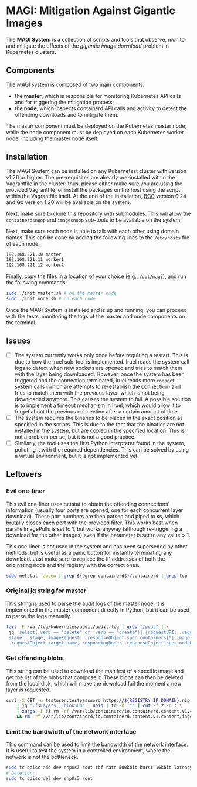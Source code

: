 # MAGI: Mitigation Against Gigantic Images

The __MAGI System__ is a collection of scripts and tools that observe, monitor and mitigate the effects of the _gigantic image download_ problem in Kubernetes clusters.

## Components

The MAGI system is composed of two main components:

- the __master__, which is responsible for monitoring Kubernetes API calls and for triggering the mitigation process;
- the __node__, which inspects containerd API calls and activity to detect the offending downloads and to mitigate them.

The master component must be deployed on the Kubernetes master node, while the node component must be deployed on each Kubernetes worker node, including the master node itself.

## Installation

The MAGI System can be installed on any Kubernetest cluster with version v1.26 or higher. The pre-requisites are already pre-installed
within the Vagrantfile in the cluster: thus, please either make sure you are using the provided Vagrantfile, or install the packages on the host using the script within the Vagrantfile itself. At the end of the installation, [BCC](https://github.com/iovisor/bcc) version 0.24 and Go version 1.20 will be available on the system.

Next, make sure to clone this repository with submodules. This will allow the `containerdsnoop` and `imagesnoop` sub-tools to be available on the system.

Next, make sure each node is able to talk with each other using domain names. This can be done by adding the following lines to the `/etc/hosts` file of each node:

```bash
192.168.221.10 master
192.168.221.11 worker1
192.168.221.12 worker2
```

Finally, copy the files in a location of your choice (e.g., `/opt/magi`), and run the following commands:

```bash
sudo ./init_master.sh # on the master node
sudo ./init_node.sh # on each node
```

Once the MAGI System is installed and is up and running, you can proceed with the tests, monitoring the logs of the master and node components on the terminal. 

## Issues

- [ ] The system currently works only once before requiring a restart. This is due to how the Iruel sub-tool is implemented. Iruel reads the system call logs to detect when new sockets are opened and tries to match them with the layer being downloaded. However, once the system has been triggered and the connection terminated, Iruel reads more `connect` system calls (which are attempts to re-establish the connection) and tries to match them with the previous layer, which is not being downloaded anymore. This causes the system to fail. A possible solution is to implement a timeout mechanism in Iruel, which would allow it to forget about the previous connection after a certain amount of time. 
- [ ] The system requires the binaries to be placed in the exact position as specified in the scripts. This is due to the fact that the binaries are not installed in the system, but are copied in the specified location. This is not a problem per se, but it is not a good practice.
- [ ] Similarly, the tool uses the first Python interpreter found in the system, polluting it with the required dependencies. This can be solved by using a virtual environment, but it is not implemented yet.

## Leftovers

### Evil one-liner

This evil one-liner uses netstat to obtain the offending connections' information (usually four ports are opened, one for each concurrent layer download). These port numbers are then parsed and piped to ss, which brutally closes each port with the provided filter. This works best when parallelImagePulls is set to 1, but works anyway (although re-triggering a download for the other images) even if the parameter is set to any value > 1.

This one-liner is not used in the system and has been superseded by other methods, but is useful as a panic button for instantly terminating any download. Just make sure to replace the IP addresses of both the originating node and the registry with the correct ones.

```bash
sudo netstat -apeen | grep $(pgrep containerd$)/containerd | grep tcp | grep ${REGISTRY_IP_DOMAIN} | sed -E " s/ +/ /g" | cut -f 4 -d " " | cut -f 2 -d : | xargs -I {} sudo ss -K src 192.168.121.58 sport = {}
```

### Original jq string for master

This string is used to parse the audit logs of the master node. It is implemented in the master component directly in Python, but it can be used to parse the logs manually.

```bash
tail -F /var/log/kubernetes/audit/audit.log | grep "/pods" | \
 jq 'select(.verb == "delete" or .verb == "create")| {requestURI: .requestURI, verb: .verb, 
 stage: .stage, imageRequest: .responseObject.spec.containers[0].image, targetNode: 
 .requestObject.target.name, respondingNode: .responseObject.spec.nodeName}'
```

### Get offending blobs

This string can be used to download the manifest of a specific image and get the list of the blobs that compose it. These blobs can then be deleted from the local disk, which will make the download fail the moment a new layer is requested.

```bash
curl -X GET -u testuser:testpassword https://${REGISTRY_IP_DOMAIN}.nip.io/v2/mfranzil/5gb/manifests/1 2>/dev/null \
    | jq ".fsLayers[].blobSum" | uniq | tr -d '"' | cut -f 2 -d : \
    | xargs -I {} rm -rf /var/lib/containerd/io.containerd.content.v1.content/blobs/sha256/{} \
    && rm -rf /var/lib/containerd/io.containerd.content.v1.content/ingest/*
```

### Limit the bandwidth of the network interface

This command can be used to limit the bandwidth of the network interface. It is useful to test the system in a controlled environment, where the network is not the bottleneck.

```bash
sudo tc qdisc add dev enp0s3 root tbf rate 500kbit burst 16kbit latency 50ms
# Deletion:
sudo tc qdisc del dev enp0s3 root
```
